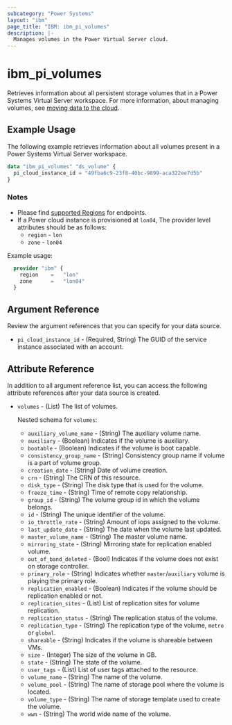 ```yaml
---
subcategory: "Power Systems"
layout: "ibm"
page_title: "IBM: ibm_pi_volumes"
description: |-
  Manages volumes in the Power Virtual Server cloud.
---
```


# ibm_pi_volumes

Retrieves information about all persistent storage volumes that in a Power Systems Virtual Server workspace. For more information, about managing volumes, see [moving data to the cloud](https://cloud.ibm.com/docs/power-iaas?topic=power-iaas-moving-data-to-the-cloud).

## Example Usage

The following example retrieves information about all volumes present in a Power Systems Virtual Server workspace.

```terraform
data "ibm_pi_volumes" "ds_volume" {
  pi_cloud_instance_id = "49fba6c9-23f8-40bc-9899-aca322ee7d5b"
}
```

### Notes

- Please find [supported Regions](https://cloud.ibm.com/apidocs/power-cloud#endpoint) for endpoints.
- If a Power cloud instance is provisioned at `lon04`, The provider level attributes should be as follows:
  - `region` - `lon`
  - `zone` - `lon04`
  
Example usage:

  ```terraform
    provider "ibm" {
      region    =   "lon"
      zone      =   "lon04"
    }
  ```
  
## Argument Reference

Review the argument references that you can specify for your data source.

- `pi_cloud_instance_id` - (Required, String) The GUID of the service instance associated with an account.

## Attribute Reference

In addition to all argument reference list, you can access the following attribute references after your data source is created.

- `volumes` - (List) The list of volumes.

  Nested schema for `volumes`:
  - `auxiliary_volume_name` - (String) The auxiliary volume name.
  - `auxiliary` - (Boolean) Indicates if the volume is auxiliary.
  - `bootable` -  (Boolean) Indicates if the volume is boot capable.
  - `consistency_group_name` - (String) Consistency group name if volume is a part of volume group.
  - `creation_date` - (String) Date of volume creation.
  - `crn` - (String) The CRN of this resource.
  - `disk_type` - (String) The disk type that is used for the volume.
  - `freeze_time` - (String) Time of remote copy relationship.
  - `group_id` - (String) The volume group id in which the volume belongs.
  - `id` - (String) The unique identifier of the volume.
  - `io_throttle_rate` - (String) Amount of iops assigned to the volume.
  - `last_update_date` - (String) The date when the volume last updated.
  - `master_volume_name` - (String) The master volume name.
  - `mirroring_state` - (String) Mirroring state for replication enabled volume.
  - `out_of_band_deleted` - (Bool) Indicates if the volume does not exist on storage controller.
  - `primary_role` - (String) Indicates whether `master`/`auxiliary` volume is playing the primary role.
  - `replication_enabled` - (Boolean) Indicates if the volume should be replication enabled or not.
  - `replication_sites` - (List) List of replication sites for volume replication.
  - `replication_status` - (String) The replication status of the volume.
  - `replication_type` - (String) The replication type of the volume, `metro` or `global`.
  - `shareable` - (String) Indicates if the volume is shareable between VMs.
  - `size` - (Integer) The size of the volume in GB.
  - `state` - (String) The state of the volume.
  - `user_tags` - (List) List of user tags attached to the resource.
  - `volume_name` - (String) The name of the volume.
  - `volume_pool` - (String) The name of storage pool where the volume is located.
  - `volume_type` - (String) The name of storage template used to create the volume.
  - `wwn` - (String) The world wide name of the volume.
